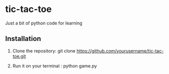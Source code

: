 # tic-tac-toe

Just a bit of python code for learning

## Installation

1. Clone the repository:
    git clone https://github.com/yourusername/tic-tac-toe.git

2. Run it on your terminal : python game.py 